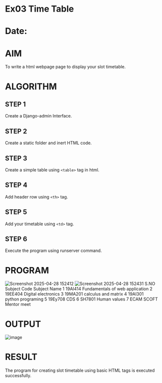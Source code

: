 # Ex03 Time Table
# Date:
# AIM
To write a html webpage page to display your slot timetable.

# ALGORITHM
## STEP 1
Create a Django-admin Interface.

## STEP 2
Create a static folder and inert HTML code.

## STEP 3
Create a simple table using `<table>` tag in html.

## STEP 4
Add header row using `<th>` tag.

## STEP 5
Add your timetable using `<td>` tag.

## STEP 6
Execute the program using runserver command.

# PROGRAM
![Screenshot 2025-04-28 152412](https://github.com/user-attachments/assets/66515b89-e77c-4ff0-ac68-87c0fa73ba4d)
![Screenshot 2025-04-28 152431](https://github.com/user-attachments/assets/ac43e35e-0c02-4875-8ba9-e9b336d95a7b)
            <tr align="center"   >
                    <th >S.NO</th>
                    <th>Subject Code</th>
                    <th >Subject Name</th>
              </tr>
            <tr>
            <td>1</td>
            <td>19AI414</td>
            <td>Fundamentals of web application</td>
            </tr>
            <tr>
            <td>2</td>
            <td>19EE404</td>
            <td>Digital electronics</td>
            </tr>
            <tr>
            <td>3</td>
            <td>19MA201</td>
            <td>calculus and matrix</td>
            </tr>
            <tr>
            <td>4</td>
            <td>19AI301</td>
            <td>python programing</td>
            </tr>
            <tr>
            <td>5</td>
            <td>19Ey708</td>
            <td>CDS </td>
            </tr>
            <tr>
            <td>6</td>
            <td>SH7801</td>
            <td>Human values</td>
            </tr>
            <tr>
                <td>7</td>
                <td>ECAM SCOFT</td>
                <td>Mentor meet</td>
            </tr>
    </table>
    </body>
    </html>
# OUTPUT
![image](https://github.com/user-attachments/assets/91d4e6f7-5529-4e2b-a999-df2135c85aeb)

# RESULT
The program for creating slot timetable using basic HTML tags is executed successfully.
